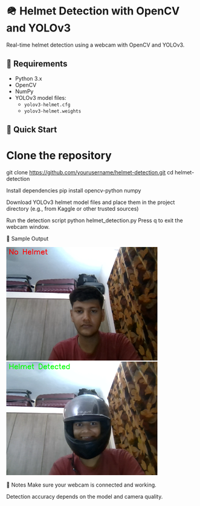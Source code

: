 # 🪖 Helmet Detection with OpenCV and YOLOv3

Real-time helmet detection using a webcam with OpenCV and YOLOv3.

## 🔧 Requirements

- Python 3.x  
- OpenCV  
- NumPy  
- YOLOv3 model files:
  - `yolov3-helmet.cfg`
  - `yolov3-helmet.weights`

## 🚀 Quick Start
# Clone the repository
git clone https://github.com/yourusername/helmet-detection.git
cd helmet-detection

Install dependencies
pip install opencv-python numpy

Download YOLOv3 helmet model files and place them in the project directory
(e.g., from Kaggle or other trusted sources)

Run the detection script
python helmet_detection.py
Press q to exit the webcam window.

📸 Sample Output

<img src="screenshots/No Helmet.png" width="400"> 
<img src="screenshots/Helmet worn.png" width="400"> 

📌 Notes
Make sure your webcam is connected and working.

Detection accuracy depends on the model and camera quality.
